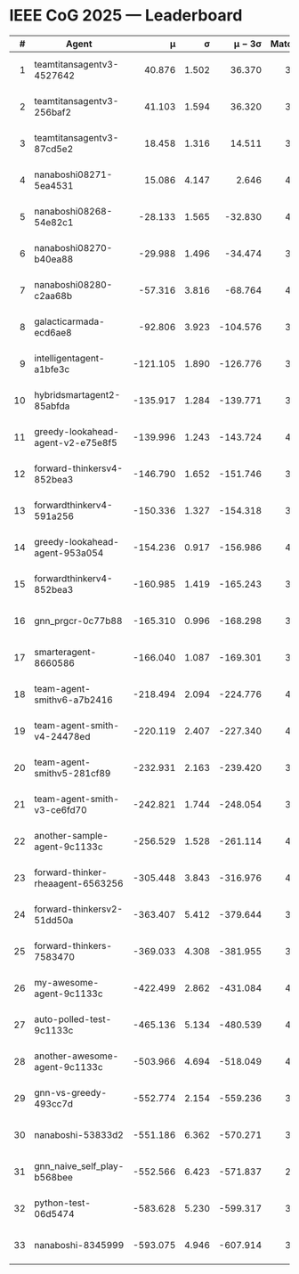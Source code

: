 # IEEE CoG 2025 — Leaderboard

| # | Agent | μ | σ | μ − 3σ | Matches | Updated |
|---:|---|---:|---:|---:|---:|---|
| 1 | teamtitansagentv3-4527642 | 40.876 | 1.502 | 36.370 | 3456 | 2025-09-01 23:14 |
| 2 | teamtitansagentv3-256baf2 | 41.103 | 1.594 | 36.320 | 3874 | 2025-09-01 23:14 |
| 3 | teamtitansagentv3-87cd5e2 | 18.458 | 1.316 | 14.511 | 3638 | 2025-09-01 23:14 |
| 4 | nanaboshi08271-5ea4531 | 15.086 | 4.147 | 2.646 | 4000 | 2025-09-01 23:14 |
| 5 | nanaboshi08268-54e82c1 | -28.133 | 1.565 | -32.830 | 4280 | 2025-09-01 23:14 |
| 6 | nanaboshi08270-b40ea88 | -29.988 | 1.496 | -34.474 | 3940 | 2025-09-01 23:14 |
| 7 | nanaboshi08280-c2aa68b | -57.316 | 3.816 | -68.764 | 4360 | 2025-09-01 23:14 |
| 8 | galacticarmada-ecd6ae8 | -92.806 | 3.923 | -104.576 | 3840 | 2025-09-01 23:14 |
| 9 | intelligentagent-a1bfe3c | -121.105 | 1.890 | -126.776 | 3736 | 2025-09-01 23:14 |
| 10 | hybridsmartagent2-85abfda | -135.917 | 1.284 | -139.771 | 3384 | 2025-09-01 23:14 |
| 11 | greedy-lookahead-agent-v2-e75e8f5 | -139.996 | 1.243 | -143.724 | 4368 | 2025-09-01 23:14 |
| 12 | forward-thinkersv4-852bea3 | -146.790 | 1.652 | -151.746 | 3311 | 2025-09-01 23:14 |
| 13 | forwardthinkerv4-591a256 | -150.336 | 1.327 | -154.318 | 3207 | 2025-09-01 23:14 |
| 14 | greedy-lookahead-agent-953a054 | -154.236 | 0.917 | -156.986 | 4368 | 2025-09-01 23:14 |
| 15 | forwardthinkerv4-852bea3 | -160.985 | 1.419 | -165.243 | 3347 | 2025-09-01 23:14 |
| 16 | gnn_prgcr-0c77b88 | -165.310 | 0.996 | -168.298 | 3180 | 2025-09-01 23:14 |
| 17 | smarteragent-8660586 | -166.040 | 1.087 | -169.301 | 3103 | 2025-09-01 23:14 |
| 18 | team-agent-smithv6-a7b2416 | -218.494 | 2.094 | -224.776 | 4100 | 2025-09-01 23:14 |
| 19 | team-agent-smith-v4-24478ed | -220.119 | 2.407 | -227.340 | 4260 | 2025-09-01 23:14 |
| 20 | team-agent-smithv5-281cf89 | -232.931 | 2.163 | -239.420 | 3860 | 2025-09-01 23:14 |
| 21 | team-agent-smith-v3-ce6fd70 | -242.821 | 1.744 | -248.054 | 3900 | 2025-09-01 23:14 |
| 22 | another-sample-agent-9c1133c | -256.529 | 1.528 | -261.114 | 4160 | 2025-09-01 23:14 |
| 23 | forward-thinker-rheaagent-6563256 | -305.448 | 3.843 | -316.976 | 4288 | 2025-09-01 23:14 |
| 24 | forward-thinkersv2-51dd50a | -363.407 | 5.412 | -379.644 | 3748 | 2025-09-01 23:14 |
| 25 | forward-thinkers-7583470 | -369.033 | 4.308 | -381.955 | 3980 | 2025-09-01 23:14 |
| 26 | my-awesome-agent-9c1133c | -422.499 | 2.862 | -431.084 | 4000 | 2025-09-01 23:14 |
| 27 | auto-polled-test-9c1133c | -465.136 | 5.134 | -480.539 | 4120 | 2025-09-01 23:14 |
| 28 | another-awesome-agent-9c1133c | -503.966 | 4.694 | -518.049 | 4220 | 2025-09-01 23:14 |
| 29 | gnn-vs-greedy-493cc7d | -552.774 | 2.154 | -559.236 | 3580 | 2025-09-01 23:14 |
| 30 | nanaboshi-53833d2 | -551.186 | 6.362 | -570.271 | 3620 | 2025-09-01 23:14 |
| 31 | gnn_naive_self_play-b568bee | -552.566 | 6.423 | -571.837 | 2600 | 2025-09-01 23:14 |
| 32 | python-test-06d5474 | -583.628 | 5.230 | -599.317 | 3100 | 2025-09-01 23:14 |
| 33 | nanaboshi-8345999 | -593.075 | 4.946 | -607.914 | 3820 | 2025-09-01 23:14 |

